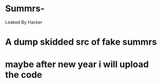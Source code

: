 # Summrs-
Leaked By Hacker



# A dump skidded src of fake summrs



# maybe after new year i will upload the code
